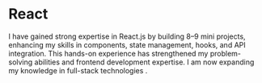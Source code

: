 # React
I have gained strong expertise in React.js by building 8–9 mini projects, enhancing my skills in components, state management, hooks, and API integration. This hands-on experience has strengthened my problem-solving abilities and frontend development expertise. I am now expanding my knowledge in full-stack technologies .
